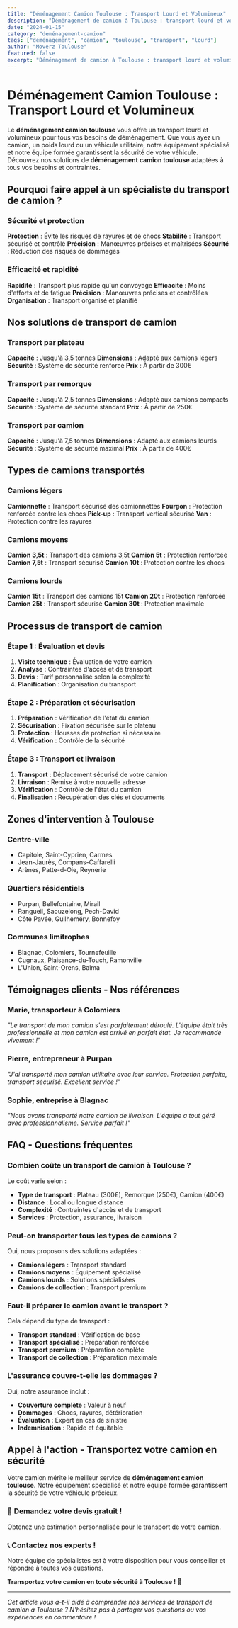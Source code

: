 ```yaml
---
title: "Déménagement Camion Toulouse : Transport Lourd et Volumineux"
description: "Déménagement de camion à Toulouse : transport lourd et volumineux. Équipement spécialisé, équipe formée, assurance complète. Devis gratuit."
date: "2024-01-15"
category: "deménagement-camion"
tags: ["déménagement", "camion", "toulouse", "transport", "lourd"]
author: "Moverz Toulouse"
featured: false
excerpt: "Déménagement de camion à Toulouse : transport lourd et volumineux. Équipement spécialisé, équipe formée, assurance complète."
---
```


# Déménagement Camion Toulouse : Transport Lourd et Volumineux

Le **déménagement camion toulouse** vous offre un transport lourd et volumineux pour tous vos besoins de déménagement. Que vous ayez un camion, un poids lourd ou un véhicule utilitaire, notre équipement spécialisé et notre équipe formée garantissent la sécurité de votre véhicule. Découvrez nos solutions de **déménagement camion toulouse** adaptées à tous vos besoins et contraintes.

## Pourquoi faire appel à un spécialiste du transport de camion ?

### Sécurité et protection

**Protection** : Évite les risques de rayures et de chocs
**Stabilité** : Transport sécurisé et contrôlé
**Précision** : Manœuvres précises et maîtrisées
**Sécurité** : Réduction des risques de dommages

### Efficacité et rapidité

**Rapidité** : Transport plus rapide qu'un convoyage
**Efficacité** : Moins d'efforts et de fatigue
**Précision** : Manœuvres précises et contrôlées
**Organisation** : Transport organisé et planifié

## Nos solutions de transport de camion

### Transport par plateau

**Capacité** : Jusqu'à 3,5 tonnes
**Dimensions** : Adapté aux camions légers
**Sécurité** : Système de sécurité renforcé
**Prix** : À partir de 300€

### Transport par remorque

**Capacité** : Jusqu'à 2,5 tonnes
**Dimensions** : Adapté aux camions compacts
**Sécurité** : Système de sécurité standard
**Prix** : À partir de 250€

### Transport par camion

**Capacité** : Jusqu'à 7,5 tonnes
**Dimensions** : Adapté aux camions lourds
**Sécurité** : Système de sécurité maximal
**Prix** : À partir de 400€

## Types de camions transportés

### Camions légers

**Camionnette** : Transport sécurisé des camionnettes
**Fourgon** : Protection renforcée contre les chocs
**Pick-up** : Transport vertical sécurisé
**Van** : Protection contre les rayures

### Camions moyens

**Camion 3,5t** : Transport des camions 3,5t
**Camion 5t** : Protection renforcée
**Camion 7,5t** : Transport sécurisé
**Camion 10t** : Protection contre les chocs

### Camions lourds

**Camion 15t** : Transport des camions 15t
**Camion 20t** : Protection renforcée
**Camion 25t** : Transport sécurisé
**Camion 30t** : Protection maximale

## Processus de transport de camion

### Étape 1 : Évaluation et devis

1. **Visite technique** : Évaluation de votre camion
2. **Analyse** : Contraintes d'accès et de transport
3. **Devis** : Tarif personnalisé selon la complexité
4. **Planification** : Organisation du transport

### Étape 2 : Préparation et sécurisation

1. **Préparation** : Vérification de l'état du camion
2. **Sécurisation** : Fixation sécurisée sur le plateau
3. **Protection** : Housses de protection si nécessaire
4. **Vérification** : Contrôle de la sécurité

### Étape 3 : Transport et livraison

1. **Transport** : Déplacement sécurisé de votre camion
2. **Livraison** : Remise à votre nouvelle adresse
3. **Vérification** : Contrôle de l'état du camion
4. **Finalisation** : Récupération des clés et documents

## Zones d'intervention à Toulouse

### Centre-ville
- Capitole, Saint-Cyprien, Carmes
- Jean-Jaurès, Compans-Caffarelli
- Arènes, Patte-d-Oie, Reynerie

### Quartiers résidentiels
- Purpan, Bellefontaine, Mirail
- Rangueil, Saouzelong, Pech-David
- Côte Pavée, Guilheméry, Bonnefoy

### Communes limitrophes
- Blagnac, Colomiers, Tournefeuille
- Cugnaux, Plaisance-du-Touch, Ramonville
- L'Union, Saint-Orens, Balma

## Témoignages clients - Nos références

### Marie, transporteur à Colomiers
*"Le transport de mon camion s'est parfaitement déroulé. L'équipe était très professionnelle et mon camion est arrivé en parfait état. Je recommande vivement !"*

### Pierre, entrepreneur à Purpan
*"J'ai transporté mon camion utilitaire avec leur service. Protection parfaite, transport sécurisé. Excellent service !"*

### Sophie, entreprise à Blagnac
*"Nous avons transporté notre camion de livraison. L'équipe a tout géré avec professionnalisme. Service parfait !"*

## FAQ - Questions fréquentes

### Combien coûte un transport de camion à Toulouse ?

Le coût varie selon :
- **Type de transport** : Plateau (300€), Remorque (250€), Camion (400€)
- **Distance** : Local ou longue distance
- **Complexité** : Contraintes d'accès et de transport
- **Services** : Protection, assurance, livraison

### Peut-on transporter tous les types de camions ?

Oui, nous proposons des solutions adaptées :
- **Camions légers** : Transport standard
- **Camions moyens** : Équipement spécialisé
- **Camions lourds** : Solutions spécialisées
- **Camions de collection** : Transport premium

### Faut-il préparer le camion avant le transport ?

Cela dépend du type de transport :
- **Transport standard** : Vérification de base
- **Transport spécialisé** : Préparation renforcée
- **Transport premium** : Préparation complète
- **Transport de collection** : Préparation maximale

### L'assurance couvre-t-elle les dommages ?

Oui, notre assurance inclut :
- **Couverture complète** : Valeur à neuf
- **Dommages** : Chocs, rayures, détérioration
- **Évaluation** : Expert en cas de sinistre
- **Indemnisation** : Rapide et équitable

## Appel à l'action - Transportez votre camion en sécurité

Votre camion mérite le meilleur service de **déménagement camion toulouse**. Notre équipement spécialisé et notre équipe formée garantissent la sécurité de votre véhicule précieux.

### 🚛 **Demandez votre devis gratuit !**

Obtenez une estimation personnalisée pour le transport de votre camion.

### 📞 **Contactez nos experts !**

Notre équipe de spécialistes est à votre disposition pour vous conseiller et répondre à toutes vos questions.

**Transportez votre camion en toute sécurité à Toulouse !** 🚚

---

*Cet article vous a-t-il aidé à comprendre nos services de transport de camion à Toulouse ? N'hésitez pas à partager vos questions ou vos expériences en commentaire !*
